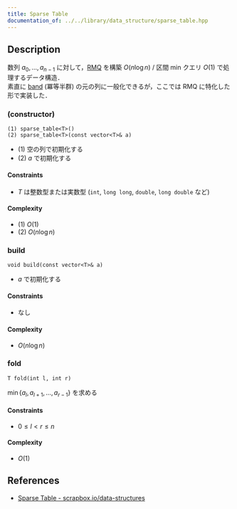 ```yaml
---
title: Sparse Table
documentation_of: ../../library/data_structure/sparse_table.hpp
---
```


## Description
数列 $a_0,\ldots,a_{n-1}$ に対して，[RMQ](https://en.wikipedia.org/wiki/Range_minimum_query) を構築 $O(n\log n)$ / 区間 min クエリ $O(1)$ で処理するデータ構造．  
素直に [band](https://en.wikipedia.org/wiki/Band_(algebra)) (冪等半群) の元の列に一般化できるが，ここでは RMQ に特化した形で実装した．

### (constructor)
```
(1) sparse_table<T>()
(2) sparse_table<T>(const vector<T>& a)
```
- (1) 空の列で初期化する
- (2) $a$ で初期化する

#### Constraints
- $T$ は整数型または実数型 (``int``, ``long long``, ``double``, ``long double`` など)

#### Complexity
- (1) $O(1)$
- (2) $O(n\log n)$

### build
```
void build(const vector<T>& a)
```
- $a$ で初期化する

#### Constraints
- なし

#### Complexity
- $O(n\log n)$

### fold
```
T fold(int l, int r)
```
$\min\lbrace a_l,a_{l+1},\ldots,a_{r-1}\rbrace$ を求める

#### Constraints
- $0\le l\lt r\le n$

#### Complexity
- $O(1)$

## References
- [Sparse Table - scrapbox.io/data-structures](https://scrapbox.io/data-structures/Sparse_Table)
